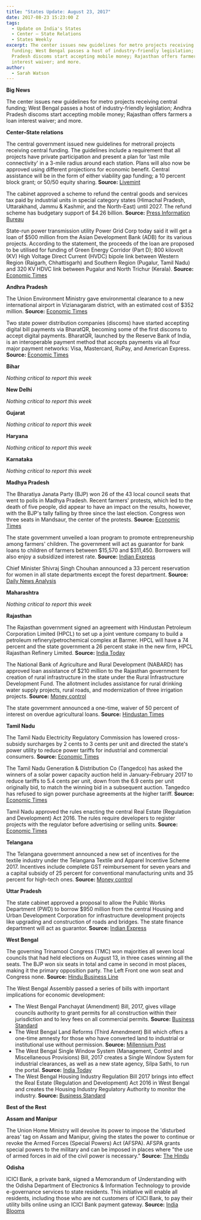 ```yaml
---
title: "States Update: August 23, 2017"
date: 2017-08-23 15:23:00 Z
tags:
  - Update on India's States
  - Center – State Relations 
  - States Weekly
excerpt: The center issues new guidelines for metro projects receiving central
  funding; West Bengal passes a host of industry-friendly legislation; Andhra
  Pradesh discoms start accepting mobile money; Rajasthan offers farmers a loan
  interest waiver; and more.
author:
  - Sarah Watson
---
```


**Big News**

The center issues new guidelines for metro projects receiving central funding; West Bengal passes a host of industry-friendly legislation; Andhra Pradesh discoms start accepting mobile money; Rajasthan offers farmers a loan interest waiver; and more.

**Center–State relations**

The central government issued new guidelines for metrorail projects receiving central funding. The guidelines include a requirement that all projects have private participation and present a plan for &#39;last mile connectivity&#39; in a 3-mile radius around each station. Plans will also now be approved using different projections for economic benefit. Central assistance will be in the form of either viability gap funding; a 10 percent block grant; or 50/50 equity sharing. **Source:** [Livemint](http://www.livemint.com/Politics/7045cMPeYExXD6UND1XK5O/Union-Cabinet-approves-new-metro-rail-policy.html)

The cabinet approved a scheme to refund the central goods and services tax paid by industrial units in special category states (Himachal Pradesh, Uttarakhand, Jammu &amp; Kashmir, and the North-East) until 2027. The refund scheme has budgetary support of $4.26 billion. **Source:** [Press Information Bureau](http://pib.nic.in/newsite/pmreleases.aspx?mincode=63)

State-run power transmission utility Power Grid Corp today said it will get a loan of $500 million from the Asian Development Bank (ADB) for its various projects. According to the statement, the proceeds of the loan are proposed to be utilised for funding of Green Energy Corridor (Part D); 800 kilovolt (KV)  High Voltage Direct Current (HVDC) bipole link between Western Region (Raigarh, Chhattisgarh) and Southern Region (Pugalur, Tamil Nadu) and 320 KV HDVC link between Pugalur and North Trichur (Kerala). **Source:** [Economic Times](http://energy.economictimes.indiatimes.com/news/power/power-grid-inks-500-million-loan-pact-with-adb/60128824)

**Andhra Pradesh**

The Union Environment Ministry gave environmental clearance to a new international airport in Vizianagaram district, with an estimated cost of $352 million. **Source:** [Economic Times](http://economictimes.indiatimes.com/industry/transportation/airlines-/-aviation/green-nod-to-rs-2k-crore-bhogapuram-international-airport-project-in-andhra-pradesh/articleshow/60156339.cms)

Two state power distribution companies (discoms) have started accepting digital bill payments via BharatQR, becoming some of the first discoms to accept digital payments. BharatQR, launched by the Reserve Bank of India, is an interoperable payment method that accepts payments via all four major payment networks: Visa, Mastercard, RuPay, and American Express. **Source:** [Economic Times](http://economictimes.indiatimes.com/industry/energy/power/andhra-pradesh-power-companies-adopt-bharatqr/articleshow/60157027.cms)

**Bihar**

_Nothing critical to report this week_

**New Delhi**

_Nothing critical to report this week_

**Gujarat**

_Nothing critical to report this week_

**Haryana**

_Nothing critical to report this week_

**Karnataka**

_Nothing critical to report this week_

**Madhya Pradesh**

The Bharatiya Janata Party (BJP) won 26 of the 43 local council seats that went to polls in Madhya Pradesh. Recent farmers&#39; protests, which led to the death of five people, did appear to have an impact on the results, however, with the BJP&#39;s tally falling by three since the last election. Congress won three seats in Mandsaur, the center of the protests. **Source:** [Economic Times](http://economictimes.indiatimes.com/news/politics-and-nation/bjp-wins-local-polls-in-madhya-pradesh-but-congress-grabs-all-seats-in-mandsaur/articleshow/60092750.cms)

The state government unveiled a loan program to promote entrepreneurship among farmers&#39; children. The government will act as guarantor for bank loans to children of farmers between $15,570 and $311,450. Borrowers will also enjoy a subsidized interest rate. **Source:** [Indian Express](http://indianexpress.com/article/india/madhya-pradesh-to-give-farmer-children-loans-to-start-businesses-4797117/)

Chief Minister Shivraj Singh Chouhan announced a 33 percent reservation for women in all state departments except the forest department. **Source:** [Daily News Analysis](http://www.dnaindia.com/india/report-mp-cm-announces-33-reservation-for-females-in-all-departments-excluding-forest-2535914)

**Maharashtra**

_Nothing critical to report this week_

**Rajasthan**

The Rajasthan government signed an agreement with Hindustan Petroleum Corporation Limited (HPCL) to set up a joint venture company to build a petroleum refinery/petrochemical complex at Barmer. HPCL will have a 74 percent and the state government a 26 percent stake in the new firm, HPCL Rajasthan Refinery Limited. **Source:** [India Today](http://indiatoday.intoday.in/story/rajasthan-hpcl-sign-joint-venture-for-barmer-oil-refinery-complex/1/1028412.html)

The National Bank of Agriculture and Rural Development (NABARD) has approved loan assistance of $210 million to the Rajasthan government for creation of rural infrastructure in the state under the Rural Infrastructure Development Fund. The allotment includes assistance for rural drinking water supply projects, rural roads, and modernization of three irrigation projects. **Source:** [Money control](http://www.moneycontrol.com/news/business/economy/nabard-sanctions-rs-1350-cr-loan-to-rajasthan-govt-2364773.html)

The state government announced a one-time, waiver of 50 percent of interest on overdue agricultural loans. **Source:** [Hindustan Times](http://www.hindustantimes.com/jaipur/raje-govt-to-waive-50-interest-amount-on-farm-loans/story-VW8QGrWWfY4aQyLLyZwjYL.html)

**Tamil Nadu**

The Tamil Nadu Electricity Regulatory Commission has lowered cross-subsidy surcharges by 2 cents to 3 cents per unit and directed the state&#39;s power utility to reduce power tariffs for industrial and commercial consumers. **Source:** [Economic Times](http://energy.economictimes.indiatimes.com/news/power/industries-to-benefit-as-tamil-nadu-cuts-cross-subsidy-surcharges/60100223)

The Tamil Nadu Generation &amp; Distribution Co (Tangedco) has asked the winners of a solar power capacity auction held in January-February 2017 to reduce tariffs to 5.4 cents per unit, down from the 6.9 cents per unit originally bid, to match the winning bid in a subsequent auction. Tangedco has refused to sign power purchase agreements at the higher tariff. **Source:** [Economic Times](http://economictimes.indiatimes.com/industry/energy/power/tamil-nadu-latest-to-push-solar-companies-for-post-auction-tariff-cut/articleshow/60077687.cms)

Tamil Nadu approved the rules enacting the central Real Estate (Regulation and Development) Act 2016. The rules require developers to register projects with the regulator before advertising or selling units. **Source:** [Economic Times](http://economictimes.indiatimes.com/wealth/personal-finance-news/tn-govt-tells-builders-to-not-sell-or-advertise-projects-without-rera-registration/articleshow/60031595.cms)

**Telangana**

The Telangana government announced a new set of incentives for the textile industry under the Telangana Textile and Apparel Incentive Scheme 2017. Incentives include complete GST reimbursement for seven years and a capital subsidy of 25 percent for conventional manufacturing units and 35 percent for high-tech ones. **Source:** [Money control](http://www.moneycontrol.com/news/business/economy/telangana-govt-offers-incentives-to-textiles-industry-2364451.html)

**Uttar Pradesh**

The state cabinet approved a proposal to allow the Public Works Department (PWD) to borrow $950 million from the central Housing and Urban Development Corporation for infrastructure development projects like upgrading and construction of roads and bridges. The state finance department will act as guarantor. **Source:** [Indian Express](http://indianexpress.com/article/cities/lucknow/uttar-pradesh-cabinet-meeting-pwd-allowed-to-raise-funds-from-hudco-4801935/)

**West Bengal**

The governing Trinamool Congress (TMC) won majorities all seven local councils that had held elections on August 13, in three cases winning all the seats. The BJP won six seats in total and came in second in most places, making it the primary opposition party. The Left Front one won seat and Congress none. **Source:** [Hindu Business Line](http://www.thehindubusinessline.com/news/national/tmc-sweeps-civic-polls-in-bengal/article9821732.ece)

The West Bengal Assembly passed a series of bills with important implications for economic development:

- The West Bengal Panchayat (Amendment) Bill, 2017, gives village councils authority to grant permits for all construction within their jurisdiction and to levy fees on all commercial permits. **Source:** [Business Standard](http://www.business-standard.com/article/current-affairs/west-bengal-assembly-passes-panchayat-bill-117081801230_1.html)
- The West Bengal Land Reforms (Third Amendment) Bill which offers a one-time amnesty for those who have converted land to industrial or institutional use without permission. **Source:** [Millennium Post](http://www.millenniumpost.in/kolkata/west-bengal-land-reforms-bill-passed-258113)
- The West Bengal Single Window System (Management, Control and Miscellaneous Provisions) Bill, 2017 creates a Single Window System for industrial clearances, as well as a new state agency, Silpa Sathi, to run the portal. **Source:** [India Today](http://indiatoday.intoday.in/story/single-window-bill-passed-to-attract-investors-in-bengal/1/1028254.html)
- The West Bengal Housing Industry Regulation Bill 2017 brings into effect the Real Estate (Regulation and Development) Act 2016 in West Bengal and creates the Housing Industry Regulatory Authority to monitor the industry. **Source:** [Business Standard](http://www.business-standard.com/article/pti-stories/bengal-adopts-rera-more-clarity-once-rules-comes-117081601566_1.html)

**Best of the Rest**

**Assam and Manipur**

The Union Home Ministry will devolve its power to impose the &#39;disturbed areas&#39; tag on Assam and Manipur, giving the states the power to continue or revoke the Armed Forces (Special Powers) Act (AFSPA). AFSPA grants special powers to the military and can be imposed in places where &quot;the use of armed forces in aid of the civil power is necessary.&quot; **Source:** [The Hindu](http://www.thehindu.com/news/national/assam-manipur-can-now-decide-on-afspa/article19498849.ece)

**Odisha**

ICICI Bank, a private bank, signed a Memorandum of Understanding with the Odisha Department of Electronics &amp; Information Technology to provide e-governance services to state residents. This initiative will enable all residents, including those who are not customers of ICICI Bank, to pay their utility bills online using an ICICI Bank payment gateway. **Source:** [India Blooms](https://www.indiablooms.com/ibns_new/finance-details/7693/icici-bank-signs-mou-with-government-of-odisha-for-e-governance-services.html)
